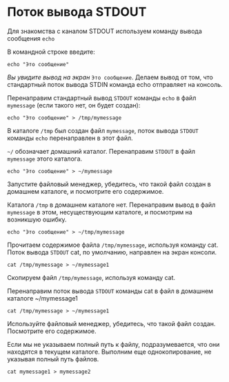 # Поток вывода STDOUT

Для знакомства с каналом STDOUT используем команду вывода сообщения `echo`  
 
В командной строке введите:   
```shell
echo "Это сообщение"
```
 _Вы увидите вывод на экран_ `Это сообщение`.  Делаем вывод от том, что стандартный поток вывода STDIN команда echo отправляет на консоль.

Перенаправим стандартный вывод `STDOUT` команды `echo` в файл `mymessage` (если такого нет, он будет создан): 

```shell
echo "Это сообщение" > /tmp/mymessage
```

В каталоге `/tmp` был создан файл `mymessage`, поток вывода `STDOUT` команды `echo` перенаправлен в этот файл.
 
`~/` обозначает домашний каталог. Перенаправим `STDOUT` в файл `mymessage` этого каталога.

```shell
echo "Это сообщение" > ~/mymessage 
```

Запустите файловый менеджер, убедитесь, что такой файл создан в домашнем каталоге, и посмотрите его содержимое.
 
Каталога `/tmp` в домашнем каталоге нет. Перенаправим вывод в файл `mymessage` в этом, несуществующим каталоге, и посмотрим на возникшую ошибку.

```shell
echo "Это сообщение" > ~/tmp/mymessage
```

Прочитаем содержимое файла `/tmp/mymessage`, используя команду cat. Поток вывода `STDOUT` cat, по умолчанию, направлен на экран консоли.

```shell
cat /tmp/mymessage > ~/mymessage1
```

Скопируем файл `/tmp/mymessage`, используя команду cat. 

Перенаправим поток вывода `STDOUT` команды cat в файл в домашнем каталоге ~/mymessage1 

```shell
cat /tmp/mymessage > ~/mymessage1
```

Используйте файловый менеджер, убедитесь, что такой файл создан. Посмотрите его содержимое.

Если мы не указываем полный путь к файлу, подразумевается, что они находятся в текущем каталоге.
Выполним еще однокопирование, не указывая полный путь файлов.

```shell
cat mymessage1 > mymessage2
```